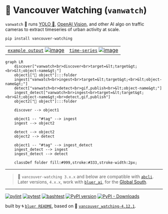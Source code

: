 # 🌈 Vancouver Watching (`vanwatch`)

`vanwatch` 🌈 runs [YOLO 🚀](https://github.com/ultralytics/ultralytics), [OpenAI Vision](https://github.com/kamangir/openai-commands/tree/main/openai_commands/vision), and other AI algo on traffic cameras to extract timeseries of urban activity at scale.


```bash
pip install vancouver-watching
```

|   |   |
| --- | --- |
| [`example output`](#) [![image](https://github.com/kamangir/assets/blob/main/vanwatch/2023-11-12-14-42-23-96479.gif?raw=true)](#)  | [`time-series`](https://github.com/kamangir/assets/blob/main/vanwatch/2024-01-06-20-39-46-73614-QGIS.gif) [![image](https://github.com/kamangir/assets/blob/main/vanwatch/2024-01-06-20-39-46-73614-QGIS.gif?raw=true)](https://github.com/kamangir/assets/blob/main/vanwatch/2024-01-06-20-39-46-73614-QGIS.gif)  |


```mermaid
graph LR
    discover["vanwatch<br>discover<br>target=&lt;target&gt;<br>&lt;object-name&gt;"]
    object1["📁 object"]:::folder
    ingest["vanwatch<br>ingest<br>target=&lt;target&gt;<br>&lt;object-name&gt;"]
    detect["vanwatch<br>detect<br>gif,publish<br>&lt;object-name&gt;"]
    ingest_detect["vanwatch<br>ingest<br>target=&lt;target&gt;<br>&lt;object-name&gt;<br>detect,gif,publish"]
    object2["📁 object"]:::folder

    discover --> object1

    object1 -- "#tag" --> ingest
    ingest --> object2

    detect --> object2
    object2 --> detect

    object1 -- "#tag" --> ingest_detect
    ingest_detect --> ingest
    ingest_detect --> detect

    classDef folder fill:#999,stroke:#333,stroke-width:2px;
```

---

> 🌈 `vancouver-watching 3.x.x` and below are compatible with [`abcli`](https://github.com/kamangir/awesome-bash-cli). Later versions, `4.x.x`, work with [`bluer_ai`](https://github.com/kamangir/bluer-ai), for the [Global South](https://github.com/kamangir/bluer-south).

---


[![pylint](https://github.com/kamangir/vancouver-watching/actions/workflows/pylint.yml/badge.svg)](https://github.com/kamangir/vancouver-watching/actions/workflows/pylint.yml) [![pytest](https://github.com/kamangir/vancouver-watching/actions/workflows/pytest.yml/badge.svg)](https://github.com/kamangir/vancouver-watching/actions/workflows/pytest.yml) [![bashtest](https://github.com/kamangir/vancouver-watching/actions/workflows/bashtest.yml/badge.svg)](https://github.com/kamangir/vancouver-watching/actions/workflows/bashtest.yml) [![PyPI version](https://img.shields.io/pypi/v/vancouver-watching.svg)](https://pypi.org/project/vancouver-watching/) [![PyPI - Downloads](https://img.shields.io/pypi/dd/vancouver-watching)](https://pypistats.org/packages/vancouver-watching)

built by 🌀 [`bluer README`](https://github.com/kamangir/bluer-objects/tree/main/bluer_objects/README), based on 🌈 [`vancouver_watching-4.12.1`](https://github.com/kamangir/vancouver-watching).

